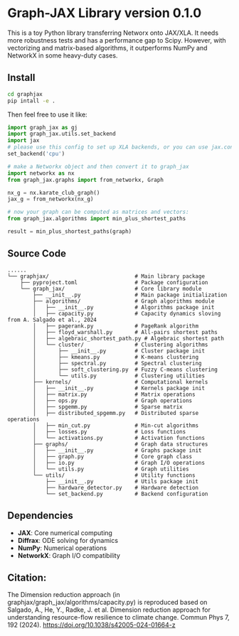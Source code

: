 # Graph-JAX Library version 0.1.0
This is a toy Python library transferring Networx onto JAX/XLA.
It needs more robustness tests and has a performance gap to Scipy.
However, with vectorizing and matrix-based algorithms, it outperforms NumPy and NetworkX in some heavy-duty cases.

## Install
```bash
cd graphjax
pip intall -e .
```
Then feel free to use it like:
```python
import graph_jax as gj
import graph_jax.utils.set_backend
import jax
# please use this config to set up XLA backends, or you can use jax.config()
set_backend('cpu')

# make a Networkx object and then convert it to graph_jax
import networkx as nx
from graph_jax.graphs import from_networkx, Graph

nx_g = nx.karate_club_graph()
jax_g = from_networkx(nx_g)

# now your graph can be computed as matrices and vectors:
from graph_jax.algorithms import min_plus_shortest_paths

result = min_plus_shortest_paths(graph)

```
## Source Code
```
......
└── graphjax/                           # Main library package
    ├── pyproject.toml                  # Package configuration
    └── graph_jax/                      # Core library module
        ├── __init__.py                 # Main package initialization
        ├── algorithms/                 # Graph algorithms module
        │   ├── __init__.py             # Algorithms package init
        │   ├── capacity.py             # Capacity dynamics sloving from A. Salgado et al., 2024
        │   ├── pagerank.py             # PageRank algorithm
        │   ├── floyd_warshall.py       # All-pairs shortest paths
        │   ├── algebraic_shortest_path.py # Algebraic shortest path
        │   └── cluster/                # Clustering algorithms
        │       ├── __init__.py         # Cluster package init
        │       ├── kmeans.py           # K-means clustering
        │       ├── spectral.py         # Spectral clustering
        │       ├── soft_clustering.py  # Fuzzy C-means clustering
        │       └── utils.py            # Clustering utilities
        ├── kernels/                    # Computational kernels
        │   ├── __init__.py             # Kernels package init
        │   ├── matrix.py               # Matrix operations
        │   ├── ops.py                  # Graph operations
        │   ├── spgemm.py               # Sparse matrix 
        │   ├── distributed_spgemm.py   # Distributed sparse operations
        │   ├── min_cut.py              # Min-cut algorithms
        │   ├── losses.py               # Loss functions
        │   └── activations.py          # Activation functions
        ├── graphs/                     # Graph data structures
        │   ├── __init__.py             # Graphs package init
        │   ├── graph.py                # Core graph class
        │   ├── io.py                   # Graph I/O operations
        │   └── utils.py                # Graph utilities
        └── utils/                      # Utility functions
            ├── __init__.py             # Utils package init
            ├── hardware_detector.py    # Hardware detection
            └── set_backend.py          # Backend configuration
```

## Dependencies

- **JAX**: Core numerical computing
- **Diffrax**: ODE solving for dynamics
- **NumPy**: Numerical operations
- **NetworkX**: Graph I/O compatibility

## Citation:
The Dimension reduction approach (in graphjax/graph_jax/algorithms/capacity.py) is reproduced based on Salgado, A., He, Y., Radke, J. et al. Dimension reduction approach for understanding resource-flow resilience to climate change. Commun Phys 7, 192 (2024). https://doi.org/10.1038/s42005-024-01664-z
